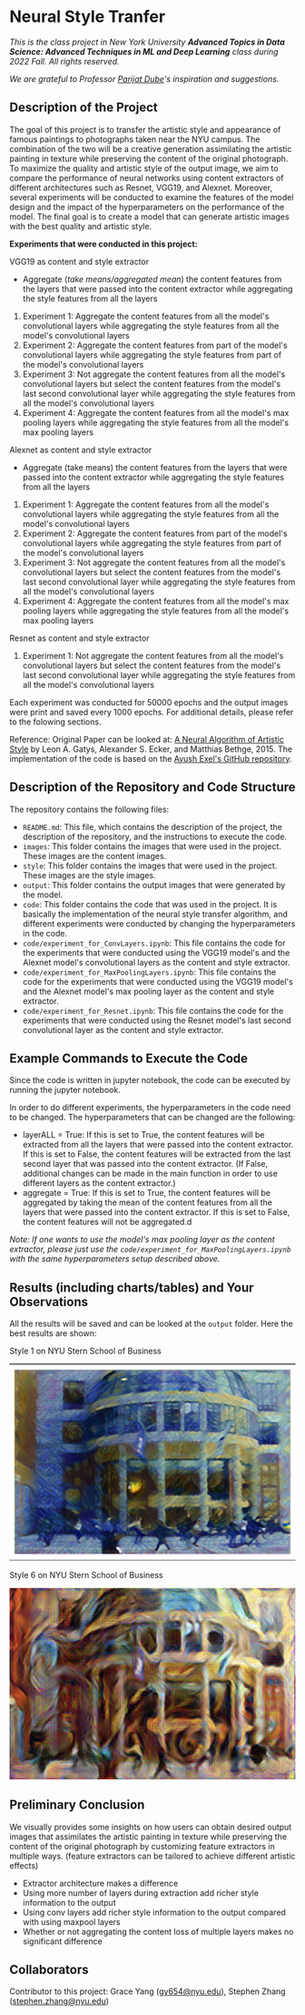 # Neural Style Tranfer

_This is the class project in New York University **Advanced Topics in Data Science: Advanced Techniques in ML and Deep Learning** class during 2022 Fall. All rights reserved._

_We are grateful to Professor [Parijat Dube](https://scholar.google.com/citations?user=bOejjQUAAAAJ&hl=en)'s inspiration and suggestions._


## Description of the Project
The goal of this project is to transfer the artistic style and appearance of famous paintings to photographs taken near the NYU campus. The combination of the two will be a creative generation assimilating the artistic painting in texture while preserving the content of the original photograph. To maximize the quality and artistic style of the output image, we aim to compare the performance of neural networks using content extractors of different architectures such as Resnet, VGG19, and Alexnet. Moreover, several experiments will be conducted to examine the features of the model design and the impact of the hyperparameters on the performance of the model. The final goal is to create a model that can generate artistic images with the best quality and artistic style.

**Experiments that were conducted in this project:**

VGG19 as content and style extractor
- Aggregate (_take means/aggregated mean_) the content features from the layers that were passed into the content extractor while aggregating the style features from all the layers
1. Experiment 1: Aggregate the content features from all the model's convolutional layers while aggregating the style features from all the model's convolutional layers
2. Experiment 2: Aggregate the content features from part of the model's convolutional layers while aggregating the style features from part of the model's convolutional layers
3. Experiment 3: Not aggregate the content features from all the model's convolutional layers but select the content features from the model's last second convolutional layer while aggregating the style features from all the model's convolutional layers
4. Experiment 4: Aggregate the content features from all the model's max pooling layers while aggregating the style features from all the model's max pooling layers

Alexnet as content and style extractor
- Aggregate (take means) the content features from the layers that were passed into the content extractor while aggregating the style features from all the layers
1. Experiment 1: Aggregate the content features from all the model's convolutional layers while aggregating the style features from all the model's convolutional layers
2. Experiment 2: Aggregate the content features from part of the model's convolutional layers while aggregating the style features from part of the model's convolutional layers
3. Experiment 3: Not aggregate the content features from all the model's convolutional layers but select the content features from the model's last second convolutional layer while aggregating the style features from all the model's convolutional layers
4. Experiment 4: Aggregate the content features from all the model's max pooling layers while aggregating the style features from all the model's max pooling layers

Resnet as content and style extractor
1. Experiment 1: Not aggregate the content features from all the model's convolutional layers but select the content features from the model's last second convolutional layer while aggregating the style features from all the model's convolutional layers

Each experiment was conducted for 50000 epochs and the output images were print and saved every 1000 epochs. For additional details, please refer to the folowing sections.

Reference: Original Paper can be looked at: [A Neural Algorithm of Artistic Style](https://arxiv.org/abs/1508.06576) by Leon A. Gatys, Alexander S. Ecker, and Matthias Bethge, 2015. The implementation of the code is based on the [Ayush Exel's GitHub repository](https://github.com/AyushExel/Neural-Style-Transfer).


## Description of the Repository and Code Structure

The repository contains the following files:

- `README.md`: This file, which contains the description of the project, the description of the repository, and the instructions to execute the code.
- `images`: This folder contains the images that were used in the project. These images are the content images.
- `style`: This folder contains the images that were used in the project. These images are the style images.
- `output`: This folder contains the output images that were generated by the model.
- `code`: This folder contains the code that was used in the project. It is basically the implementation of the neural style transfer algorithm, and different experiments were conducted by changing the hyperparameters in the code.
- `code/experiment_for_ConvLayers.ipynb`: This file contains the code for the experiments that were conducted using the VGG19 model's and the Alexnet model's convolutional layers as the content and style extractor.
- `code/experiment_for_MaxPoolingLayers.ipynb`: This file contains the code for the experiments that were conducted using the VGG19 model's and the Alexnet model's max pooling layer as the content and style extractor.
- `code/experiment_for_Resnet.ipynb`: This file contains the code for the experiments that were conducted using the Resnet model's last second convolutional layer as the content and style extractor.


## Example Commands to Execute the Code
Since the code is written in  jupyter notebook, the code can be executed by running the jupyter notebook.

In order to do different experiments, the hyperparameters in the code need to be changed. The hyperparameters that can be changed are the following:
- layerALL = True: If this is set to True, the content features will be extracted from all the layers that were passed into the content extractor. If this is set to False, the content features will be extracted from the last second layer that was passed into the content extractor. (If False, additional changes can be made in the main function in order to use different layers as the content extractor.)
- aggregate = True: If this is set to True, the content features will be aggregated by taking the mean of the content features from all the layers that were passed into the content extractor. If this is set to False, the content features will not be aggregated.d

_Note: If one wants to use the model's max pooling layer as the content extractor, please just use the `code/experiment_for_MaxPoolingLayers.ipynb` with the same hyperparameters setup described above._


## Results (including charts/tables) and Your Observations
All the results will be saved and can be looked at the `output` folder. Here the best results are shown:

Style 1 on NYU Stern School of Business

![alt text](https://github.com/gy654/DS301/blob/main/output/aggTruelayerTrue_BestStyle1.png)

Style 6 on NYU Stern School of Business

![alt text](https://github.com/gy654/DS301/blob/main/output/aggFalselayerTrue_BestStyle6.png)

## Preliminary Conclusion
We visually provides some insights on how users can obtain desired output images that assimilates the artistic painting in texture while preserving the content of the original photograph by customizing feature extractors in multiple ways. (feature extractors can be tailored to achieve different artistic effects) 

- Extractor architecture makes a difference
- Using more number of layers during extraction add richer style information to the output
- Using conv layers add richer style information to the output compared with using maxpool layers
- Whether or not aggregating the content loss of multiple layers makes no significant difference


## Collaborators
Contributor to this project: Grace Yang (gy654@nyu.edu), Stephen Zhang (stephen.zhang@nyu.edu)
